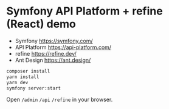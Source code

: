 # Symfony API Platform + refine (React) demo

- Symfony https://symfony.com/
- API Platform https://api-platform.com/
- refine https://refine.dev/
- Ant Design https://ant.design/

```sh
composer install
yarn install
yarn dev
symfony server:start
```

Open `/admin` `/api` `/refine` in your browser.
